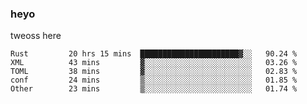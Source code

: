 ### heyo
tweoss here

<!--START_SECTION:waka-->

```text
Rust         20 hrs 15 mins  ██████████████████████▓░░   90.24 %
XML          43 mins         ▓░░░░░░░░░░░░░░░░░░░░░░░░   03.26 %
TOML         38 mins         ▓░░░░░░░░░░░░░░░░░░░░░░░░   02.83 %
conf         24 mins         ▒░░░░░░░░░░░░░░░░░░░░░░░░   01.85 %
Other        23 mins         ▒░░░░░░░░░░░░░░░░░░░░░░░░   01.74 %
```

<!--END_SECTION:waka-->

<!--
**Tweoss/tweoss** is a ✨ _special_ ✨ repository because its `README.md` (this file) appears on your GitHub profile.

Here are some ideas to get you started:

- 🔭 I’m currently working on ...
- 🌱 I’m currently learning ...
- 👯 I’m looking to collaborate on ...
- 🤔 I’m looking for help with ...
- 💬 Ask me about ...
- 📫 How to reach me: ...
- 😄 Pronouns: ...
- ⚡ Fun fact: ...
-->
